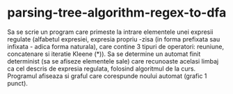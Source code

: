 # parsing-tree-algorithm-regex-to-dfa

Sa se scrie un program care primeste la intrare elementele unei expresii regulate (alfabetul
expresiei, expresia propriu -zisa (in forma prefixata sau infixata - adica forma naturala), care contine 3
tipuri de operatori: reuniune, concatenare si iteratie Kleene (*)). Sa se determine un automat finit
determinist (sa se afiseze elementele sale) care recunoaste acelasi limbaj ca cel descris de expresia
regulata, folosind algoritmul de la curs. Programul afiseaza si graful care corespunde noului automat
(grafic 1 punct). 
